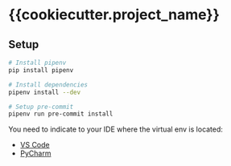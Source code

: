 # {{cookiecutter.project_name}}

## Setup
```sh
# Install pipenv
pip install pipenv

# Install dependencies
pipenv install --dev

# Setup pre-commit
pipenv run pre-commit install
```

You need to indicate to your IDE where the virtual env is located:
- [VS Code](https://developpaper.com/configuring-pipenv-virtual-environment-with-python-of-vscode/)
- [PyCharm](https://www.jetbrains.com/help/pycharm/pipenv.html)
